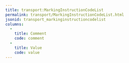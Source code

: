 ```yaml
---
title: transport:MarkingInstructionCodeList
permalink: transport/MarkingInstructionCodeList.html
jsonid: transport_markinginstructioncodelist
columns:
  - 
    title: Comment
    code: comment
  - 
    title: Value
    code: value
---
```

